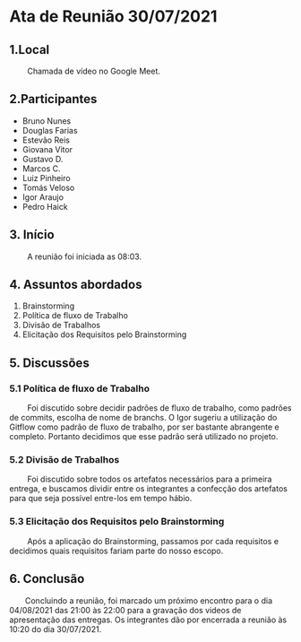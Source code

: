 # Ata de Reunião 30/07/2021
## 1.Local
&emsp;&emsp; Chamada de vídeo no Google Meet.

## 2.Participantes
 - Bruno Nunes
 - Douglas Farias
 - Estevão Reis
 - Giovana Vitor
 - Gustavo D.
 - Marcos C.
 - Luiz Pinheiro
 - Tomás Veloso
 - Igor Araujo
 - Pedro Haick

 ## 3. Início
 &emsp;&emsp; A reunião foi iniciada as 08:03.

 ## 4. Assuntos abordados
 1. Brainstorming
 2. Política de fluxo de Trabalho
 3. Divisão de Trabalhos
 4. Elicitação dos Requisitos pelo Brainstorming

 ## 5. Discussões
 ### 5.1 Política de fluxo de Trabalho
 &emsp;&emsp; Foi discutido sobre decidir padrões de fluxo de trabalho, como padrões de commits, escolha de nome de branchs. O Igor sugeriu a utilização do Gitflow como padrão de fluxo de trabalho, por ser bastante abrangente e completo. Portanto decidimos que esse padrão será utilizado no projeto.

 ### 5.2 Divisão de Trabalhos
  &emsp;&emsp; Foi discutido sobre todos os artefatos necessários para a primeira entrega, e buscamos dividir entre os integrantes a confecção dos artefatos para que seja possível entre-los em tempo hábio. 

### 5.3 Elicitação dos Requisitos pelo Brainstorming
  &emsp;&emsp; Após a aplicação do Brainstorming, passamos por cada requisitos e decidimos quais requisitos fariam parte do nosso escopo. 

## 6. Conclusão
  Concluindo a reunião, foi marcado um próximo encontro para o dia 04/08/2021 das 21:00 às 22:00 para a gravação dos videos de apresentação das entregas. Os integrantes dão por encerrada a reunião às 10:20 do dia 30/07/2021.